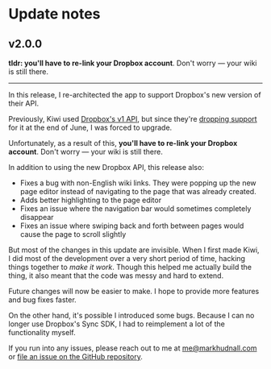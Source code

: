 # Update notes

## v2.0.0

**tldr: you'll have to re-link your Dropbox account**. Don't worry — your wiki is still there.

----

In this release, I re-architected the app to support Dropbox's new version of their API.

Previously, Kiwi used [Dropbox's v1 API](https://www.dropbox.com/developers-v1/sync), but since they're [dropping support](https://blogs.dropbox.com/developers/2016/06/api-v1-deprecated/) for it at the end of June, I was forced to upgrade.

Unfortunately, as a result of this, **you'll have to re-link your Dropbox account**. Don't worry — your wiki is still there.

In addition to using the new Dropbox API, this release also:

* Fixes a bug with non-English wiki links. They were popping up the new page editor instead of navigating to the page that was already created.
* Adds better highlighting to the page editor
* Fixes an issue where the navigation bar would sometimes completely disappear
* Fixes an issue where swiping back and forth between pages would cause the page to scroll slightly

But most of the changes in this update are invisible. When I first made Kiwi, I did most of the development over a very short period of time, hacking things together to *make it work*. Though this helped me actually build the thing, it also meant that the code was messy and hard to extend.

Future changes will now be easier to make. I hope to provide more features and bug fixes faster.

On the other hand, it's possible I introduced some bugs. Because I can no longer use Dropbox's Sync SDK, I had to reimplement a lot of the functionality myself.

If you run into any issues, please reach out to me at me@markhudnall.com or [file an issue on the GitHub repository](https://github.com/landakram/kiwi).
